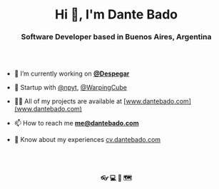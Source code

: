 <h1 align="center">Hi 👋, I'm Dante Bado</h1>
<h3 align="center">Software Developer based in Buenos Aires, Argentina</h3>

<br/><br/>

- 🛫 I’m currently working on [**@Despegar**](https://github.com/despegar)

- 🕋 Startup with [@npyt](https://github.com/npyt), [@WarpingCube](https://github.com/warpingcube)

- 👨‍💻 All of my projects are available at [www.dantebado.com](www.dantebado.com)

- 📫 How to reach me **me@dantebado.com**

- 📄 Know about my experiences [cv.dantebado.com](cv.dantebado.com)

<br/><br/>

<h4 align="center">👓 💻 🎹 🗺️</h4>
